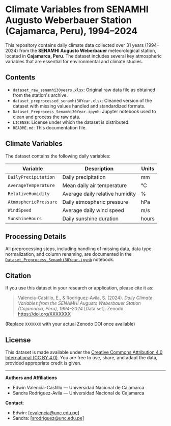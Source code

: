# Climate Variables from SENAMHI Augusto Weberbauer Station (Cajamarca, Peru), 1994–2024

This repository contains daily climate data collected over 31 years (1994–2024) from the **SENAMHI Augusto Weberbauer** meteorological station, located in **Cajamarca, Peru**. The dataset includes several key atmospheric variables that are essential for environmental and climate studies.

## Contents

- `dataset_raw_senamhi30years.xlsx`: Original raw data file as obtained from the station's archive.
- `dataset_preprocessed_senamhi30Year.xlsx`: Cleaned version of the dataset with missing values handled and standardized formats.
- `Dataset_Preprocess_Senamhi30Year.ipynb`: Jupyter notebook used to clean and process the raw data.
- `LICENSE`: License under which the dataset is distributed.
- `README.md`: This documentation file.

## Climate Variables

The dataset contains the following daily variables:

| Variable               | Description                       | Units             |
|------------------------|-----------------------------------|-------------------|
| `DailyPrecipitation`   | Daily precipitation               | mm                |
| `AverageTemperature`   | Mean daily air temperature        | °C                |
| `RelativeHumidity`     | Average daily relative humidity   | %                 |
| `AtmosphericPressure`  | Daily atmospheric pressure        | hPa               |
| `WindSpeed`            | Average daily wind speed          | m/s               |
| `SunshineHours`        | Daily sunshine duration           | hours             |

## Processing Details

All preprocessing steps, including handling of missing data, data type normalization, and column renaming, are documented in the [`Dataset_Preprocess_Senamhi30Year.ipynb`](./Dataset_Preprocess_Senamhi30Year.ipynb) notebook.

## Citation

If you use this dataset in your research or application, please cite it as:

> Valencia-Castillo, E., & Rodriguez-Avila, S. (2024). *Daily Climate Variables from the SENAMHI Augusto Weberbauer Station (Cajamarca, Peru), 1994–2024* [Data set]. Zenodo. https://doi.org/XXXXXXX

(Replace `XXXXXXX` with your actual Zenodo DOI once available)

## License

This dataset is made available under the [Creative Commons Attribution 4.0 International (CC BY 4.0)](https://creativecommons.org/licenses/by/4.0/). You are free to use, share, and adapt the data, provided appropriate credit is given.

---

**Authors and Affiliations**  
- Edwin Valencia-Castillo — Universidad Nacional de Cajamarca  
- Sandra Rodriguez-Avila — Universidad Nacional de Cajamarca  

**Contact**:  
- Edwin: [evalencia@unc.edu.pe]  
- Sandra: [srodriguez@unc.edu.pe]

